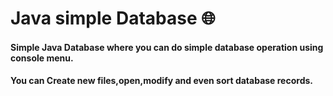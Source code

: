 <h1>Java simple Database 🌐</h1>
<h4>Simple Java Database where you can do simple database operation using console menu.</h4>
<h4>You can Create new files,open,modify and even sort database records.</h4>
